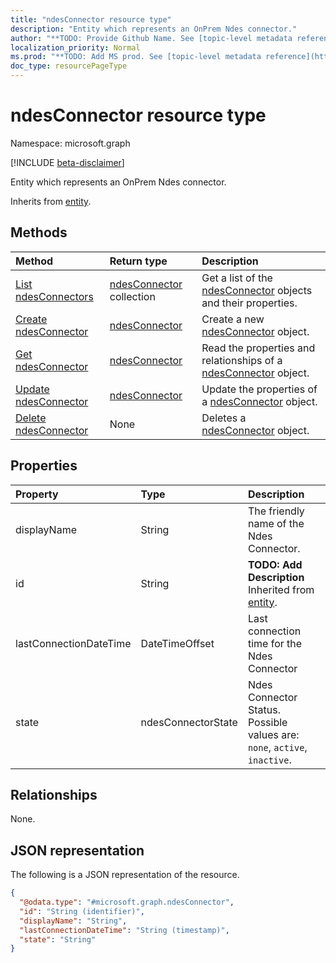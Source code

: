 ```yaml
---
title: "ndesConnector resource type"
description: "Entity which represents an OnPrem Ndes connector."
author: "**TODO: Provide Github Name. See [topic-level metadata reference](https://msgo.azurewebsites.net/add/document/guidelines/metadata.html#topic-level-metadata)**"
localization_priority: Normal
ms.prod: "**TODO: Add MS prod. See [topic-level metadata reference](https://msgo.azurewebsites.net/add/document/guidelines/metadata.html#topic-level-metadata)**"
doc_type: resourcePageType
---
```


# ndesConnector resource type

Namespace: microsoft.graph

[!INCLUDE [beta-disclaimer](../../includes/beta-disclaimer.md)]

Entity which represents an OnPrem Ndes connector.


Inherits from [entity](../resources/entity.md).

## Methods
|Method|Return type|Description|
|:---|:---|:---|
|[List ndesConnectors](../api/ndesconnector-list.md)|[ndesConnector](../resources/ndesconnector.md) collection|Get a list of the [ndesConnector](../resources/ndesconnector.md) objects and their properties.|
|[Create ndesConnector](../api/ndesconnector-create.md)|[ndesConnector](../resources/ndesconnector.md)|Create a new [ndesConnector](../resources/ndesconnector.md) object.|
|[Get ndesConnector](../api/ndesconnector-get.md)|[ndesConnector](../resources/ndesconnector.md)|Read the properties and relationships of a [ndesConnector](../resources/ndesconnector.md) object.|
|[Update ndesConnector](../api/ndesconnector-update.md)|[ndesConnector](../resources/ndesconnector.md)|Update the properties of a [ndesConnector](../resources/ndesconnector.md) object.|
|[Delete ndesConnector](../api/ndesconnector-delete.md)|None|Deletes a [ndesConnector](../resources/ndesconnector.md) object.|

## Properties
|Property|Type|Description|
|:---|:---|:---|
|displayName|String|The friendly name of the Ndes Connector.|
|id|String|**TODO: Add Description** Inherited from [entity](../resources/entity.md).|
|lastConnectionDateTime|DateTimeOffset|Last connection time for the Ndes Connector|
|state|ndesConnectorState|Ndes Connector Status. Possible values are: `none`, `active`, `inactive`.|

## Relationships
None.

## JSON representation
The following is a JSON representation of the resource.
<!-- {
  "blockType": "resource",
  "keyProperty": "id",
  "@odata.type": "microsoft.graph.ndesConnector",
  "baseType": "microsoft.graph.entity",
  "openType": false
}
-->
``` json
{
  "@odata.type": "#microsoft.graph.ndesConnector",
  "id": "String (identifier)",
  "displayName": "String",
  "lastConnectionDateTime": "String (timestamp)",
  "state": "String"
}
```

